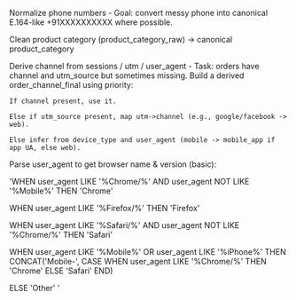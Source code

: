 
Normalize phone numbers - Goal: convert messy phone into canonical E.164-like +91XXXXXXXXXX where possible.

Clean product category (product_category_raw) -> canonical product_category

Derive channel from sessions / utm / user_agent - Task: orders have channel and utm_source but sometimes missing. Build a derived order_channel_final using priority:

    If channel present, use it.

    Else if utm_source present, map utm->channel (e.g., google/facebook -> web).

    Else infer from device_type and user_agent (mobile -> mobile_app if app UA, else web).

Parse user_agent to get browser name & version (basic):

  'WHEN user_agent LIKE '%Chrome/%' AND user_agent NOT LIKE '%Mobile%' THEN 'Chrome'
  
  WHEN user_agent LIKE '%Firefox/%' THEN 'Firefox'
  
  WHEN user_agent LIKE '%Safari/%' AND user_agent NOT LIKE '%Chrome/%' THEN 'Safari'
  
  WHEN user_agent LIKE '%Mobile%' OR user_agent LIKE '%iPhone%' THEN CONCAT('Mobile-', CASE WHEN user_agent LIKE '%Chrome/%' THEN 'Chrome' ELSE 'Safari' END)
  
  ELSE 'Other' '
